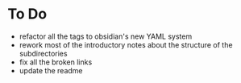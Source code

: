 # To Do

- refactor all the tags to obsidian's new YAML system
- rework most of the introductory notes about the structure of the subdirectories
- fix all the broken links
- update the readme
